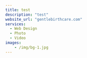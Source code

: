 ```yaml
---
title: test
description: "test"
website_url: "gentlebirthcare.com"
services:
  - Web Design
  - Photo
  - Video
images:
    - /img/bg-1.jpg
---
```

